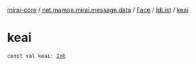 [mirai-core](../../../index.md) / [net.mamoe.mirai.message.data](../../index.md) / [Face](../index.md) / [IdList](index.md) / [keai](./keai.md)

# keai

`const val keai: `[`Int`](https://kotlinlang.org/api/latest/jvm/stdlib/kotlin/-int/index.html)